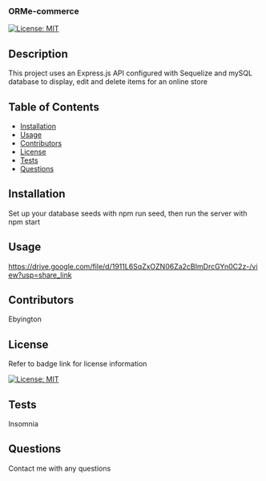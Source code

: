 ### ORMe-commerce


[![License: MIT](https://img.shields.io/badge/License-MIT-yellow.svg)](https://opensource.org/licenses/MIT)

## Description

This project uses an Express.js API configured with Sequelize and mySQL database to display, edit and delete items for an online store 

## Table of Contents

- [Installation](#Installation)
- [Usage](#Usage)
- [Contributors](#Contributors)
- [License](#License)
- [Tests](#Tests)
- [Questions](#Questions)

## Installation

Set up your database seeds with npm run seed, then run the server with npm start 

## Usage

https://drive.google.com/file/d/1911L6SqZxOZN06Za2cBImDrcGYn0C2z-/view?usp=share_link

## Contributors

Ebyington

## License

Refer to badge link for license information

[![License: MIT](https://img.shields.io/badge/License-MIT-yellow.svg)](https://opensource.org/licenses/MIT)

## Tests

Insomnia 

## Questions

Contact me with any questions





